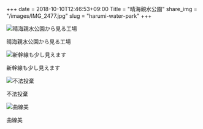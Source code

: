 +++
date  = 2018-10-10T12:46:53+09:00
Title = "晴海親水公園"
share_img = "/images/IMG_2477.jpg"
slug = "harumi-water-park"
+++

![晴海親水公園から見る工場](/images/IMG_2477.jpg)
<p class="caption">晴海親水公園から見る工場</p>

![新幹線も少し見えます](/images/IMG_2490.jpg)
<p class="caption">新幹線も少し見えます</p>

![不法投棄](/images/IMG_2525.jpg)
<p class="caption">不法投棄</p>

![曲線美](/images/IMG_2515.jpg)
<p class="caption">曲線美</p>